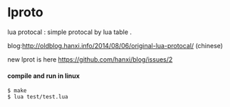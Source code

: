 lproto
======

lua protocal : simple protocal by lua table .

blog:<http://oldblog.hanxi.info/2014/08/06/original-lua-protocal/>  (chinese)

new lprot is here <https://github.com/hanxi/blog/issues/2>

#### compile and run in linux


    $ make
    $ lua test/test.lua

